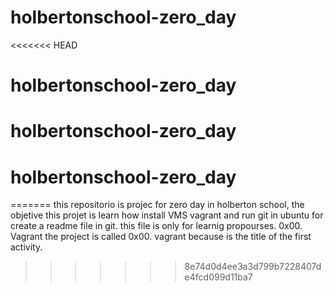 # holbertonschool-zero_day
<<<<<<< HEAD
# holbertonschool-zero_day
# holbertonschool-zero_day
# holbertonschool-zero_day
=======
this repositorio is projec for zero day in holberton school, the objetive this projet is learn how install VMS vagrant and run git in ubuntu for create a readme file in git.
this file is only for learnig propourses.
0x00. Vagrant
the project is called 0x00. vagrant because is the title of the first activity.
>>>>>>> 8e74d0d4ee3a3d799b7228407de4fcd099d11ba7
